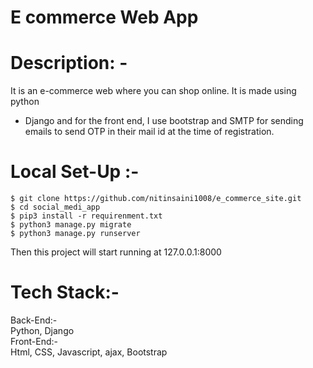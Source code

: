 # E commerce Web App

# Description: -
It is an e-commerce web where you can shop online. It is made using python
- Django and for the front end, I use bootstrap and SMTP for sending emails
to send OTP in their mail id at the time of registration.

# Local Set-Up :- 
    $ git clone https://github.com/nitinsaini1008/e_commerce_site.git
    $ cd social_medi_app
    $ pip3 install -r requirenment.txt
    $ python3 manage.py migrate
    $ python3 manage.py runserver


Then this project will start running at 127.0.0.1:8000


<!-- https://user-images.githubusercontent.com/62613600/151978278-c6073c4b-4cc0-4831-9853-083844cb3262.mp4

 -->

# Tech Stack:-
Back-End:-<br />
    Python, Django <br />
Front-End:-<br />
 Html, CSS, Javascript, ajax, Bootstrap
